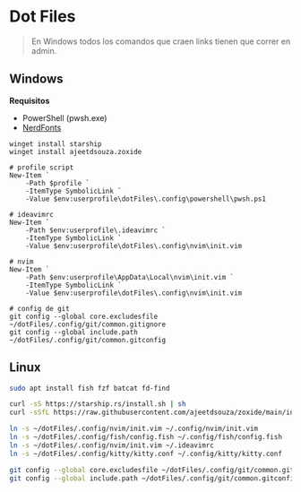 # Dot Files
> En Windows todos los comandos que craen links tienen que correr en admin.

## Windows
**Requisitos**
- PowerShell (pwsh.exe)
 - [NerdFonts](https://www.nerdfonts.com/font-downloads)

```pwsh
winget install starship
winget install ajeetdsouza.zoxide

# profile script
New-Item `
	-Path $profile `
	-ItemType SymbolicLink `
	-Value $env:userprofile\dotFiles\.config\powershell\pwsh.ps1

# ideavimrc
New-Item `
	-Path $env:userprofile\.ideavimrc `
	-ItemType SymbolicLink `
	-Value $env:userprofile\dotFiles\.config\nvim\init.vim

# nvim
New-Item `
	-Path $env:userprofile\AppData\Local\nvim\init.vim `
	-ItemType SymbolicLink `
	-Value $env:userprofile\dotFiles\.config\nvim\init.vim

# config de git
git config --global core.excludesfile ~/dotFiles/.config/git/common.gitignore
git config --global include.path ~/dotFiles/.config/git/common.gitconfig
```

## Linux
```bash
sudo apt install fish fzf batcat fd-find

curl -sS https://starship.rs/install.sh | sh
curl -sSfL https://raw.githubusercontent.com/ajeetdsouza/zoxide/main/install.sh | sh

ln -s ~/dotFiles/.config/nvim/init.vim ~/.config/nvim/init.vim
ln -s ~/dotFiles/.config/fish/config.fish ~/.config/fish/config.fish
ln -s ~/dotFiles/.config/nvim/init.vim ~/.ideavimrc
ln -s ~/dotFiles/.config/kitty/kitty.conf ~/.config/kitty/kitty.conf

git config --global core.excludesfile ~/dotFiles/.config/git/common.gitignore
git config --global include.path ~/dotFiles/.config/git/common.gitconfig


```
